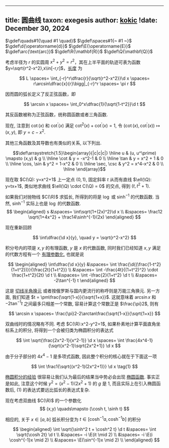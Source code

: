 
---
title: 圆曲线
taxon: exegesis
author: [kokic](/kokic.md)
!date: December 30, 2024
---

$\gdef\quads#1{\quad #1 \quad}$
$\gdef\spaces#1{~ #1 ~}$
$\gdef\d{\operatorname{d}}$
$\gdef\E{\operatorname{E}}$
$\gdef\arc{\text{arc}}$
$\gdef\R{\mathbf{R}}$
$\gdef\Q{\mathbf{Q}}$

考虑半径为 $r$ 的实圆周 $x^2+y^2=r^2$，其在上半平面的轨迹可表为函数 $y=\sqrt{r^2-x^2},x\in[-r,r]$，[长度](/mille-plateaux/arc-length) 为 

$$
L 
\spaces= \int_{-r}^r\dfrac{r}{\sqrt{r^2-x^2}}\d x
\spaces= r\arcsin\dfrac{x}{r}\bigg|_{-r}^r
\spaces= \pi r
$$ 

因而圆的弧长定义了反正弦函数，即 

$$
\arcsin x \spaces= \int_0^x\dfrac{1}{\sqrt{1-t^2}}\d t
$$ 

其反函数被称为正弦函数，统称圆函数或者三角函数. 

现在, 注意到 $\cot(x)$ 和 $\cot^\prime(x)$ 满足   $\cot^2(x) + \cot^\prime(x) = 1$, 令 $(\cot(x), \cot^\prime(x)) \mapsto (x,y)$, 即 $y=c-x^2$. 

其他三角函数及其导数也有类似的关系, 以下列出.

$$\def\arraystretch{1.5}\begin{array}{|c|c|c|} 
\hline
u & (u, u^\prime) \mapsto (x,y) & g \\
\hline
\cot & y = -x^2-1 & 0 \\ 
\hline
\tan & y = x^2 + 1 & 0 \\ 
\hline
\cos, \sin & y^2 = 1-x^2 & 0 \\
\hline
\sec, \csc & y^2 = x^4-x^2 & 0 \\
\hline
\end{array}$$

现在取 $C(\Q): y=x^2+1$ 上一定点 $(0, 1)$, 固定斜率 $t$ 从而有直线 $\ell(\Q): y=tx+1$, 类似地求曲线 $\ell(\Q) \cdot C(\Q) = 0$ 的交点, 得到 $(t, t^2+1)$.  

如果我们对抛物线 $C(\R)$ 求弧长, 所得到的将是 $\log$ 或 $\sinh^{-1}$ 的代数函数. 当然, $\sinh^{-1}$ 实际上也是 $\log$ 的代数函数. 
$$
\begin{aligned} 
s
&\spaces= \int\sqrt{1+(2x)^2}\d x \\
&\spaces= \frac12 \sqrt{1+4x^2} + \frac14\sinh^{-1}(2x)
\end{aligned}
$$

现在重新回顾 

$$
\int\dfrac{\d x}{y}, \quad y = \sqrt{r^2-x^2}
$$ 

积分号内的项是 $x,y$ 的有理函数, $y$ 是 $x$ 的代数函数, 同时我们已经知道 $x,y$ 满足的代数方程有一个 [有理参数化](/mille-plateaux/circular-parameterization), 也就是说

$$
\begin{aligned}
\int\dfrac{\d x}{y} 
&\spaces= \int \frac{\d{(\frac{1-t^2}{1+t^2})}}{\frac{2t}{1+t^2}} \\
&\spaces= \int -\frac{4t}{(1+t^2)^2} \cdot \frac{1+t^2}{2t} \d t \\
&\spaces= \int -\frac{2}{1+t^2} \d t \\
&\spaces= -2\tan^{-1} t
\end{aligned}
$$

这是 [切线半角换元](https://en.wikipedia.org/wiki/Tangent_half-angle_substitution) 或者按俄罗斯与国内更流行的称呼则是万能三角换元. 另一方面, 我们知道 $t = \pm\frac{\sqrt{1-x}}{\sqrt{1+x}}$. 这就意味着 $\arcsin x$ 和 $-2\tan^{-1} t$ 之间最多只相差一个常数, 容易计算这个常数正是 $\frac{\pi}2$, 则有

$$
\arcsin x \spaces= \frac{\pi}2-2\arctan\frac{\sqrt{1-x}}{\sqrt{1+x}}
$$

双曲线时的情况略有不同. 考虑 $C(\R):x^2-y^2=1$, 如果朴素地计算平面直角坐标系上的积分, 将得到一个会被归类为椭圆积分的表达式

$$ 
\int \sqrt{\frac{2x^2-1}{x^2-1}} \d x 
\spaces= \int \frac{4x^4-1}{\sqrt{x^2-1}\sqrt{2x^2+1}} \d x
$$

由于分子部分的 $4x^4-1$ 是多项式函数, 因此整个积分的核心就在于下面这一项 

$$
\int \frac1{\sqrt{(x^2-1)(2x^2+1)}} \d x
\tag{1}
$$

[椭圆积分的经验](/mille-plateaux/elliptic-integral) 很容易让我们认为最后的结果当中势必会出现 [椭圆函数](/mille-plateaux/elliptic-functions). 事实正是如此, 注意这个时候 $y^2 = (x^2-1)(2x^2+1)$ 的 $g$ 是 $1$, 而且实际上在引入椭圆函数后, $(1)$ 的表达式要远比弧长的表达式复杂. 

现在考虑双曲线 $C(\R)$ 的一个参数化 
$$ (x,y) \quads\mapsto (\cosh t, \sinh t) $$ 

相应的, 关于 $x \in [a,b]$ 弧长积分变为 $t \in [\cosh^{-1}a, \cosh^{-1}b]$ 的积分 

$$
\begin{aligned}
\int \sqrt{\sinh^2 t + \cosh^2 t} \d t
&\spaces= \int \sqrt{\cosh 2t} \d t \\
&\spaces= -i \E(it \mid 2) \\
&\spaces= -i \E(i \cosh^{-1}x \mid 2) \\
&\spaces= \E(\sin^{-1}x \mid 2) \\
\end{aligned}
$$ 
